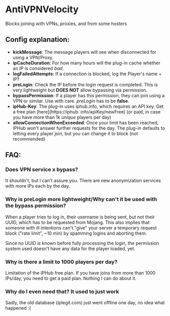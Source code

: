 # AntiVPNVelocity
Blocks joining with VPNs, proxies, and from some hosters

Config explanation:
------

* **kickMessage**: The message players will see when disconnected for using a VPN/Proxy.
* **ipCacheDuration**: For how many hours will the plug-in cache whether an IP is considered *bad*.
* **logFailedAttempts**: If a connection is blocked, log the Player's name + IP?
* **preLogin**: Check the IP before the login request is completed. This is very lightweight but **DOES NOT** allow bypassing via permission.
* **bypassPermission**: If a player has this permission, they can join using a VPN or similar. Use with care. *preLogin* has to be **false**.
* **ipHub-Key**: The plug-in uses iphub.info, which requires an API key. Get a free plan [here](https://iphub.
  info/apiKey/newFree) (or paid, in case you have more than 1k *unique* players per day)
* **allowConnectionWhenExceeded**: Once your limit has been reached, IPHub won't answer further requests for the day.
  The plug-in defaults to letting every player join, but you can change it to block (not recommended)


FAQ:
------

### Does VPN service x bypass?
It shouldn't, but I can't assure you. There are new anonymization services with more IPs each by the day.

### Why is preLogin more lightweight/Why can't it be used with the bypass permission?
When a player tries to log in, their username is being sent, but not their UUID, which has to be requested from Mojang.
This also implies that someone with ill intentions can't "give" your server a temporary request block ("rate limit", ~10 min) by spamming logins and aborting them.

Since no UUID is known before fully processing the login, the permission system used doesn't have any data for the player loaded, yet.

### Why is there a limit to 1000 players per day?
Limitation of the IPHub free plan. If you have joins from more than 1000 IPs/day, you need to get a paid plan. 
Nothing I can do about it.

### Why do I even need that? It used to just work
Sadly, the old database (iplegit.com) just went offline one day, no idea what happened :(


